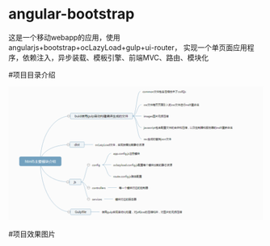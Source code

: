 # angular-bootstrap
这是一个移动webapp的应用，使用angularjs+bootstrap+ocLazyLoad+gulp+ui-router，
实现一个单页面应用程序，依赖注入，异步装载、模板引擎、前端MVC、路由、模块化

#项目目录介绍

![](https://github.com/antbrothers/angular-bootstrap/blob/master/images/%E5%89%8D%E7%AB%AF%E6%9E%84%E5%BB%BA.png)

#项目效果图片
